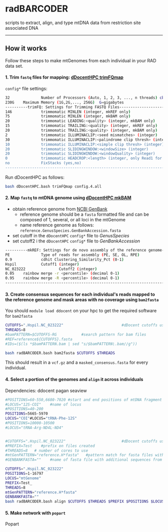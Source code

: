 # radBARCODER
scripts to extract, align, and type mtDNA data from restriction site associated DNA

---

## How it works

Follow these steps to make mtGenomes from each individual in your RAD data set.

#### 1. Trim `fastq` files for mapping: [dDocentHPC trimFQmap](https://github.com/cbirdlab/dDocentHPC)

`config*` file settings:
```bash
32              Number of Processors (Auto, 1, 2, 3, ..., n threads) cbirdq=40 normal=20
230G    Maximum Memory (1G,2G,..., 256G)  G=gigabytes
----------trimFQ: Settings for Trimming FASTQ Files---------------------------------------------------------------
146             trimmomatic MINLEN (integer, mkREF only)                                                Drop the read if it is below a specified l$
75              trimmomatic MINLEN (integer, mkBAM only)                                                Drop the read if it is below a specified l$
20              trimmomatic LEADING:<quality> (integer, mkBAM only)                             Specifies the minimum quality required to keep a b$
15              trimmomatic TRAILING:<quality> (integer, mkREF only)                    Specifies the minimum quality required to keep a base.
20              trimmomatic TRAILING:<quality> (integer, mkBAM only)                    Specifies the minimum quality required to keep a base.
2               trimmomatic ILLUMINACLIP:<seed mismatches> (integer)                    specifies the maximum mismatch count which will still allo$
30              trimmomatic ILLUMINACLIP:<palindrome clip thresh> (integer)             specifies how accurate the match between the two 'adapter $
10              trimmomatic ILLUMINACLIP:<simple clip thresh> (integer)                 specifies how accurate the match between any adapter etc. $
20              trimmomatic SLIDINGWINDOW:<windowSize> (integer)                                specifies the number of bases to average across
20              trimmomatic SLIDINGWINDOW:<windowQuality> (integer)                             specifies the average quality required.
0               trimmomatic HEADCROP:<length> (integer, only Read1 for ezRAD)   The number of bases to remove from the start of the read. 0 for dd$
no              FixStacks (yes,no)                                                           Demultiplexing with stacks$
------------------------------------------------------------------------------------------------------------------
```

Run dDocentHPC as follows:
```bash
bash dDocentHPC.bash trimFQmap config.4.all
```

#### 2. Map `fastq` to mtDNA genome using [dDocentHPC mkBAM](https://github.com/cbirdlab/dDocentHPC)
  * obtain reference genome from [NCBI GenBank](https://www.ncbi.nlm.nih.gov/genbank/)
    * reference genome should be a `fasta` formatted file and can be composed of 1, several, or all loci in the mtGenome
    * name reference genome as follows: `reference.GenusSpecies.GenBankAccession.fasta` 
  * set cutoff in the `dDocentHPC` `config*` file to *_GenusSpecies_*
  * set cutoff2 i the `dDocentHPC` `config*` file to *_GenBankAccession_*

```bash
----------mkREF: Settings for de novo assembly of the reference genome--------------------------------------------
PE              Type of reads for assembly (PE, SE, OL, RPE)                                    PE=ddRAD & ezRAD pairedend, non-overlapping reads;$
0.9             cdhit Clustering_Similarity_Pct (0-1)                                                   Use cdhit to cluster and collapse uniq rea$
Hspil           Cutoff1 (integer)                                                                                               Use unique reads t$
NC_023222               Cutoff2 (integer)                                                                                               Use unique$
0.05    rainbow merge -r <percentile> (decimal 0-1)                                             Percentile-based minimum number of seqs to assembl$
0.95    rainbow merge -R <percentile> (decimal 0-1)                                             Percentile-based maximum number of seqs to assembl$
------------------------------------------------------------------------------------------------------------------
```

#### 3. Create consensus sequences for each individual's reads mapped to the reference genome and mask areas with no coverage using `bam2fasta`

You should `module load ddocent` on your hpc to get the required software for `bam2fasta`

```bash
CUTOFFS=".Hspil.NC_023222"							#dDocent cutoffs used for reference genome
THREADS=8
#bamPATTERN=$CUTOFFS-RG           #search pattern for bam files
#REF=reference${CUTOFFS}.fasta
#IDs=($(ls *$bamPATTERN.bam | sed "s/$bamPATTERN\.bam//g"))

bash radBARCODER.bash bam2fasta $CUTOFFS $THREADS

```

This should result in a `vcf.gz` and a `masked_consensus.fasta` for every individual.  

#### 4. Select a portion of the genomes and `align` it across individuals

Dependencies: ddocent pagan seaview 

```bash
#POSITIONS=60-550,6680-7020	#start and end positions of mtDNA fragment to excise, readable by cut -f 
#LOCUS="12S-COI"	#name of locus
#POSITIONS=40-200
POSITIONS=5665-5970
LOCUS="COI"#LOCUS="tRNA-Phe-12S"
#POSITIONS=10000-10500
#LOCUS="tRNA-Arg-ND4L-ND4"


#CUTOFFS=".Hspil.NC_023222"							#dDocent cutoffs used for reference genome
#PREFIX=Test	#prefix on files created
#THREADS=8   # number of cores to use
#mtGenPATTERN="reference.H*fasta"   #pattern match for fasta files with mito genomes to include in alignment
#GENBANKFASTA=""	#name of fasta file with additional sequences from genbank to include in alignment

CUTOFFS=".Hspil.NC_023222"
POSITIONS=1-16797
LOCUS="mtGenome"
PREFIX=Test_
THREADS=8
mtGenPATTERN="reference.H*fasta"
GENBANKFASTA=""
bash radBARCODER.bash align $CUTOFFS $THREADS $PREFIX $POSITIONS $LOCUS "$mtGenPATTERN" $GENBANKFASTA
```

#### 5. Make network with `popart` 

Popart




